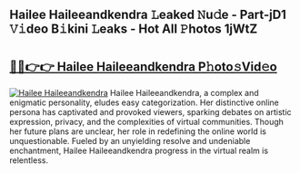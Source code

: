 ## Hailee Haileeandkendra 𝙻eaked 𝙽u𝚍e - Part-jD1 𝚅𝚒deo B𝚒kini 𝙻eaks - Hot All 𝙿hotos 1jWtZ

# <h2><a href="http://ld2oxim.urlbe.top/?page=Hailee+Haileeandkendra">🔗🔗👉👉 Hailee Haileeandkendra P𝚑oto𝚜Vid𝚎o</a></h2>

[![Hailee Haileeandkendra](https://i.imgur.com/eBuTRDB.gif)](http://ld2oxim.urlbe.top/?page=Hailee+Haileeandkendra)
Hailee Haileeandkendra, a complex and enigmatic personality, eludes easy categorization. Her distinctive online persona has captivated and provoked viewers, sparking debates on artistic expression, privacy, and the complexities of virtual communities. Though her future plans are unclear, her role in redefining the online world is unquestionable. Fueled by an unyielding resolve and undeniable enchantment, Hailee Haileeandkendra progress in the virtual realm is relentless.
